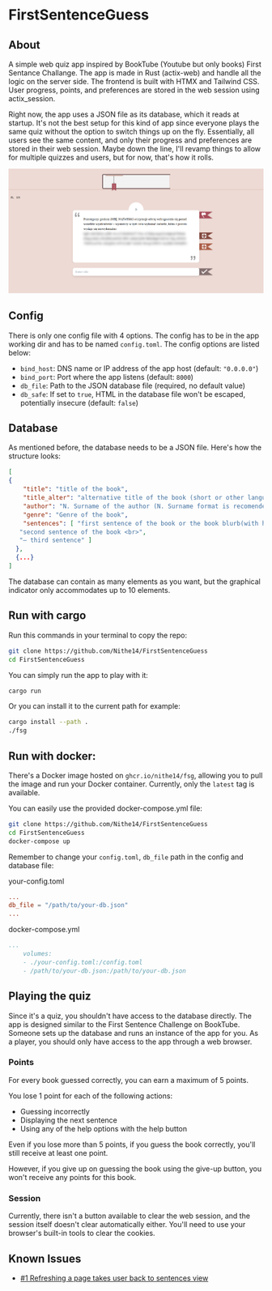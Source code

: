 # FirstSentenceGuess
## About
A simple web quiz app inspired by BookTube (Youtube but only books) First Sentance Challange. The app is made in Rust (actix-web) and handle all the logic on the server side. The frontend is built with HTMX and Tailwind CSS. User progress, points, and preferences are stored in the web session using actix_session.

Right now, the app uses a JSON file as its database, which it reads at startup. It's not the best setup for this kind of app since everyone plays the same quiz without the option to switch things up on the fly. Essentially, all users see the same content, and only their progress and preferences are stored in their web session. Maybe down the line, I'll revamp things to allow for multiple quizzes and users, but for now, that's how it rolls.

![screenshot](./assets/screenshot.png)

## Config
There is only one config file with 4 options. The config has to be in the app working dir and has to be named `config.toml`. The config options are listed below:

- `bind_host`: DNS name or IP address of the app host (default: `"0.0.0.0"`)
- `bind_port`: Port where the app listens (default: `8000`)
- `db_file`: Path to the JSON database file (required, no default value)
- `db_safe`: If set to `true`, HTML in the database file won't be escaped, potentially insecure (default: `false`)

## Database
As mentioned before, the database needs to be a JSON file. Here's how the structure looks:
```json
[
{
    "title": "title of the book",
    "title_alter": "alternative title of the book (short or other language)",
    "author": "N. Surname of the author (N. Surname format is recomended)",
    "genre": "Genre of the book",
    "sentences": [ "first sentence of the book or the book blurb(with html tags if you want)",
   "second sentence of the book <br>",
   "– third sentence" ]
  },
  {...}
]
```
The database can contain as many elements as you want, but the graphical indicator only accommodates up to 10 elements.

## Run with cargo
Run this commands  in your terminal to copy the repo:
```bash
git clone https://github.com/Nithe14/FirstSentenceGuess
cd FirstSentenceGuess
```
You can simply run the app to play with it:
```bash
cargo run
```
Or you can install it to the current path for example:
```bash
cargo install --path .
./fsg
```
## Run with docker:
There's a Docker image hosted on `ghcr.io/nithe14/fsg`, allowing you to pull the image and run your Docker container. Currently, only the `latest` tag is available.

You can easily use the provided docker-compose.yml file:
```bash
git clone https://github.com/Nithe14/FirstSentenceGuess
cd FirstSentenceGuess
docker-compose up
```
Remember to change your `config.toml`, `db_file` path in the config and database file:

your-config.toml
```toml
...
db_file = "/path/to/your-db.json"
...
```

docker-compose.yml
```yml
...
    volumes:
    - ./your-config.toml:/config.toml
    - /path/to/your-db.json:/path/to/your-db.json
```

## Playing the quiz

Since it's a quiz, you shouldn't have access to the database directly. The app is designed similar to the First Sentence Challenge on BookTube. Someone sets up the database and runs an instance of the app for you. As a player, you should only have access to the app through a web browser.

### Points
For every book guessed correctly, you can earn a maximum of 5 points.

You lose 1 point for each of the following actions:

- Guessing incorrectly
- Displaying the next sentence
- Using any of the help options with the help button

Even if you lose more than 5 points, if you guess the book correctly, you'll still receive at least one point.

However, if you give up on guessing the book using the give-up button, you won't receive any points for this book.

### Session
Currently, there isn't a button available to clear the web session, and the session itself doesn't clear automatically either. You'll need to use your browser's built-in tools to clear the cookies.

## Known Issues
- [#1 Refreshing a page takes user back to sentences view](https://github.com/Nithe14/FirstSentenceGuess/issues/1)

